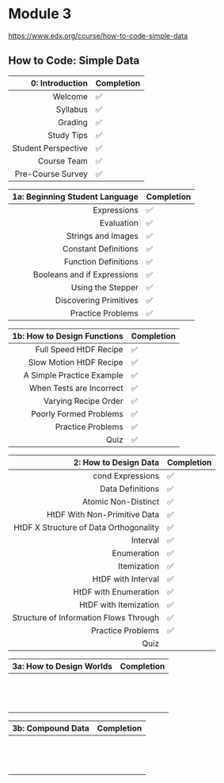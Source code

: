# Module 3

https://www.edx.org/course/how-to-code-simple-data

## How to Code: Simple Data

|     0: Introduction | Completion         |
| ------------------: | ------------------ |
|             Welcome | :white_check_mark: |
|            Syllabus | :white_check_mark: |
|             Grading | :white_check_mark: |
|          Study Tips | :white_check_mark: |
| Student Perspective | :white_check_mark: |
|         Course Team | :white_check_mark: |
|   Pre-Course Survey | :white_check_mark: |

| 1a: Beginning Student Language | Completion         |
| -----------------------------: | ------------------ |
|                    Expressions | :white_check_mark: |
|                     Evaluation | :white_check_mark: |
|             Strings and Images | :white_check_mark: |
|           Constant Definitions | :white_check_mark: |
|           Function Definitions | :white_check_mark: |
|    Booleans and if Expressions | :white_check_mark: |
|              Using the Stepper | :white_check_mark: |
|         Discovering Primitives | :white_check_mark: |
|              Practice Problems | :white_check_mark: |

| 1b: How to Design Functions | Completion         |
| --------------------------: | ------------------ |
|      Full Speed HtDF Recipe | :white_check_mark: |
|     Slow Motion HtDF Recipe | :white_check_mark: |
|   A Simple Practice Example | :white_check_mark: |
|    When Tests are Incorrect | :white_check_mark: |
|        Varying Recipe Order | :white_check_mark: |
|      Poorly Formed Problems | :white_check_mark: |
|           Practice Problems | :white_check_mark: |
|                        Quiz | :white_check_mark: |

|                  2: How to Design Data | Completion         |
| -------------------------------------: | ------------------ |
|                       cond Expressions | :white_check_mark: |
|                       Data Definitions | :white_check_mark: |
|                    Atomic Non-Distinct | :white_check_mark: |
|           HtDF With Non-Primitive Data | :white_check_mark: |
| HtDF X Structure of Data Orthogonality | :white_check_mark: |
|                               Interval | :white_check_mark: |
|                            Enumeration | :white_check_mark: |
|                            Itemization | :white_check_mark: |
|                     HtDF with Interval | :white_check_mark: |
|                  HtDF with Enumeration | :white_check_mark: |
|                  HtDF with Itemization | :white_check_mark: |
| Structure of Information Flows Through | :white_check_mark: |
|                      Practice Problems | :white_check_mark: |
|                                   Quiz |                    |

| 3a: How to Design Worlds | Completion |
| -----------------------: | ---------- |
|                          |            |
|                          |            |
|                          |            |
|                          |            |
|                          |            |
|                          |            |
|                          |            |
|                          |            |
|                          |            |
|                          |            |
|                          |            |
|                          |            |
|                          |            |

| 3b: Compound Data | Completion |
| ----------------: | ---------- |
|                   |            |
|                   |            |
|                   |            |
|                   |            |
|                   |            |
|                   |            |
|                   |            |
|                   |            |
|                   |            |
|                   |            |
|                   |            |
|                   |            |
|                   |            |
